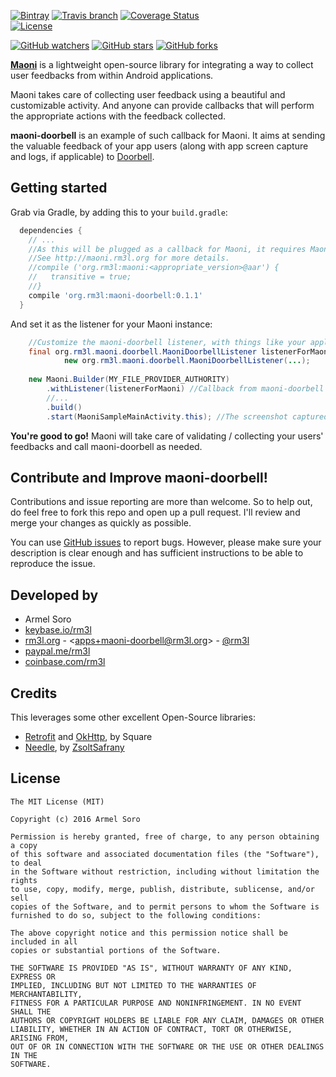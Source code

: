 [![Bintray](https://img.shields.io/bintray/v/rm3l/maven/org.rm3l:maoni-doorbell.svg)](https://bintray.com/rm3l/maven/org.rm3l%3Amaoni-doorbell) 
[![Travis branch](https://img.shields.io/travis/rm3l/maoni-doorbell/master.svg)](https://travis-ci.org/rm3l/maoni-doorbell) 
[![Coverage Status](https://coveralls.io/repos/github/rm3l/maoni-doorbell/badge.svg?branch=master)](https://coveralls.io/github/rm3l/maoni-doorbell?branch=master)  
[![License](https://img.shields.io/badge/license-MIT-green.svg?style=flat)](https://github.com/rm3l/maoni-doorbell/blob/master/LICENSE) 

[![GitHub watchers](https://img.shields.io/github/watchers/rm3l/maoni-doorbell.svg?style=social&label=Watch)](https://github.com/rm3l/maoni-doorbell) 
[![GitHub stars](https://img.shields.io/github/stars/rm3l/maoni-doorbell.svg?style=social&label=Star)](https://github.com/rm3l/maoni-doorbell) 
[![GitHub forks](https://img.shields.io/github/forks/rm3l/maoni-doorbell.svg?style=social&label=Fork)](https://github.com/rm3l/maoni-doorbell)

[**Maoni**](http://maoni.rm3l.org) is a lightweight open-source library for integrating 
a way to collect user feedbacks from within Android applications.

Maoni takes care of collecting user feedback using a beautiful and customizable activity. 
And anyone can provide callbacks that will perform the appropriate actions with the feedback collected.

**maoni-doorbell** is an example of such callback for Maoni. 
It aims at sending the valuable feedback of your app users (along with app screen capture and logs, if applicable) to [Doorbell](https://doorbell.io).


## Getting started

Grab via Gradle, by adding this to your `build.gradle`:

```gradle
  dependencies {
    // ...
    //As this will be plugged as a callback for Maoni, it requires Maoni dependency as well.
    //See http://maoni.rm3l.org for more details.
    //compile ('org.rm3l:maoni:<appropriate_version>@aar') {
    //   transitive = true;
    //}
    compile 'org.rm3l:maoni-doorbell:0.1.1'
  }
```

And set it as the listener for your Maoni instance:
```java
    //Customize the maoni-doorbell listener, with things like your application ID/Key on Doorbell
    final org.rm3l.maoni.doorbell.MaoniDoorbellListener listenerForMaoni = 
            new org.rm3l.maoni.doorbell.MaoniDoorbellListener(...);
    
    new Maoni.Builder(MY_FILE_PROVIDER_AUTHORITY)
        .withListener(listenerForMaoni) //Callback from maoni-doorbell
        //...
        .build()
        .start(MaoniSampleMainActivity.this); //The screenshot captured is relative to this calling context 
```

**You're good to go!** Maoni will take care of validating / collecting your users' feedbacks 
and call maoni-doorbell as needed. 


## Contribute and Improve maoni-doorbell!

Contributions and issue reporting are more than welcome. 
So to help out, do feel free to fork this repo and open up a pull request. 
I'll review and merge your changes as quickly as possible.

You can use [GitHub issues](https://github.com/rm3l/maoni-doorbell/issues) to report bugs. 
However, please make sure your description is clear enough and has sufficient instructions 
to be able to reproduce the issue.

## Developed by

* Armel Soro
 * [keybase.io/rm3l](https://keybase.io/rm3l)
 * [rm3l.org](https://rm3l.org) - &lt;apps+maoni-doorbell@rm3l.org&gt; - [@rm3l](https://twitter.com/rm3l)
 * [paypal.me/rm3l](https://paypal.me/rm3l)
 * [coinbase.com/rm3l](https://www.coinbase.com/rm3l)

## Credits

This leverages some other excellent Open-Source libraries:
* [Retrofit](https://square.github.io/retrofit/) and [OkHttp](http://square.github.io/okhttp/), by Square
* [Needle](http://zsoltsafrany.github.io/needle/), by [ZsoltSafrany](https://github.com/ZsoltSafrany)

## License

    The MIT License (MIT)
    
    Copyright (c) 2016 Armel Soro
    
    Permission is hereby granted, free of charge, to any person obtaining a copy
    of this software and associated documentation files (the "Software"), to deal
    in the Software without restriction, including without limitation the rights
    to use, copy, modify, merge, publish, distribute, sublicense, and/or sell
    copies of the Software, and to permit persons to whom the Software is
    furnished to do so, subject to the following conditions:
    
    The above copyright notice and this permission notice shall be included in all
    copies or substantial portions of the Software.
    
    THE SOFTWARE IS PROVIDED "AS IS", WITHOUT WARRANTY OF ANY KIND, EXPRESS OR
    IMPLIED, INCLUDING BUT NOT LIMITED TO THE WARRANTIES OF MERCHANTABILITY,
    FITNESS FOR A PARTICULAR PURPOSE AND NONINFRINGEMENT. IN NO EVENT SHALL THE
    AUTHORS OR COPYRIGHT HOLDERS BE LIABLE FOR ANY CLAIM, DAMAGES OR OTHER
    LIABILITY, WHETHER IN AN ACTION OF CONTRACT, TORT OR OTHERWISE, ARISING FROM,
    OUT OF OR IN CONNECTION WITH THE SOFTWARE OR THE USE OR OTHER DEALINGS IN THE
    SOFTWARE.

